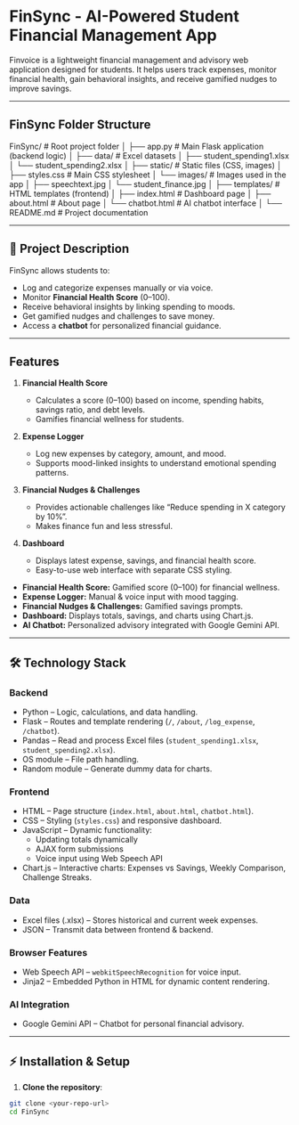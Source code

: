 # FinSync - AI-Powered Student Financial Management App

Finvoice is a lightweight financial management and advisory web application designed for students. It helps users track expenses, monitor financial health, gain behavioral insights, and receive gamified nudges to improve savings.

---

## **FinSync Folder Structure**
FinSync/                     # Root project folder
│
├── app.py                   # Main Flask application (backend logic)
│
├── data/                    # Excel datasets
│   ├── student_spending1.xlsx
│   └── student_spending2.xlsx
│
├── static/                  # Static files (CSS, images)
│   ├── styles.css           # Main CSS stylesheet
│   └── images/              # Images used in the app
│       ├── speechtext.jpg
│       └── student_finance.jpg
│
├── templates/               # HTML templates (frontend)
│   ├── index.html           # Dashboard page
│   ├── about.html           # About page
│   └── chatbot.html         # AI chatbot interface
│
└── README.md                # Project documentation


---

## **📄 Project Description**

FinSync allows students to:  
- Log and categorize expenses manually or via voice.  
- Monitor **Financial Health Score** (0–100).  
- Receive behavioral insights by linking spending to moods.  
- Get gamified nudges and challenges to save money.  
- Access a **chatbot** for personalized financial guidance.

---

## **Features**

1. **Financial Health Score**
   - Calculates a score (0–100) based on income, spending habits, savings ratio, and debt levels.
   - Gamifies financial wellness for students.

2. **Expense Logger**
   - Log new expenses by category, amount, and mood.
   - Supports mood-linked insights to understand emotional spending patterns.

3. **Financial Nudges & Challenges**
   - Provides actionable challenges like “Reduce spending in X category by 10%”.
   - Makes finance fun and less stressful.

4. **Dashboard**
   - Displays latest expense, savings, and financial health score.
   - Easy-to-use web interface with separate CSS styling.

- **Financial Health Score:** Gamified score (0–100) for financial wellness.  
- **Expense Logger:** Manual & voice input with mood tagging.  
- **Financial Nudges & Challenges:** Gamified savings prompts.  
- **Dashboard:** Displays totals, savings, and charts using Chart.js.  
- **AI Chatbot:** Personalized advisory integrated with Google Gemini API.  
---

## **🛠 Technology Stack**

### **Backend**
- Python – Logic, calculations, and data handling.  
- Flask – Routes and template rendering (`/`, `/about`, `/log_expense`, `/chatbot`).  
- Pandas – Read and process Excel files (`student_spending1.xlsx`, `student_spending2.xlsx`).  
- OS module – File path handling.  
- Random module – Generate dummy data for charts.

### **Frontend**
- HTML – Page structure (`index.html`, `about.html`, `chatbot.html`).  
- CSS – Styling (`styles.css`) and responsive dashboard.  
- JavaScript – Dynamic functionality:
  - Updating totals dynamically
  - AJAX form submissions
  - Voice input using Web Speech API
- Chart.js – Interactive charts: Expenses vs Savings, Weekly Comparison, Challenge Streaks.

### **Data**
- Excel files (.xlsx) – Stores historical and current week expenses.  
- JSON – Transmit data between frontend & backend.

### **Browser Features**
- Web Speech API – `webkitSpeechRecognition` for voice input.  
- Jinja2 – Embedded Python in HTML for dynamic content rendering.

### **AI Integration**
- Google Gemini API – Chatbot for personal financial advisory.

---

## **⚡ Installation & Setup**

1. **Clone the repository**:
```bash
git clone <your-repo-url>
cd FinSync



